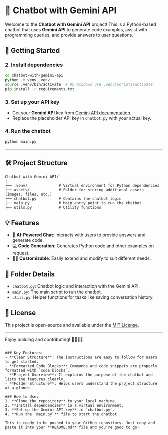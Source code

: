 
# 🤖 Chatbot with Gemini API

Welcome to the **Chatbot with Gemini API** project! This is a Python-based chatbot that uses **Gemini API** to generate code examples, assist with programming queries, and provide answers to user questions.

## 🚀 Getting Started

### 2. Install dependencies

```bash
cd chatbot-with-gemini-api
python -m venv .venv
source .venv/bin/activate  # On Windows use .venv\Scripts\activate
pip install -r requirements.txt
```

### 3. Set up your API key

- Get your **Gemini API** key from [Gemini API documentation](https://developers.google.com).
- Replace the placeholder API key in `chatbot.py` with your actual key.

### 4. Run the chatbot

```bash
python main.py
```

---

## 🛠️ Project Structure

```
Chatbot with Gemini API/
│
├── .venv/              # Virtual environment for Python dependencies
├── assets/             # Folder for storing additional assets (images, files, etc.)
├── chatbot.py          # Contains the chatbot logic
├── main.py             # Main entry point to run the chatbot
├── utils.py            # Utility functions
```

## 💡 Features

- 🤖 **AI-Powered Chat**: Interacts with users to provide answers and generate code.
- 💻 **Code Generation**: Generates Python code and other examples on request.
- 🧑‍💻 **Customizable**: Easily extend and modify to suit different needs.

## 📂 Folder Details

- `chatbot.py`: Chatbot logic and interaction with the Gemini API.
- `main.py`: The main script to run the chatbot.
- `utils.py`: Helper functions for tasks like saving conversation history.

## 📌 License

This project is open-source and available under the [MIT License](LICENSE).

---

Enjoy building and contributing! 👨‍💻👩‍💻
```

### Key Features:
- **Clear Structure**: The instructions are easy to follow for users to get started.
- **Formatted Code Blocks**: Commands and code snippets are properly formatted with `code blocks`.
- **Project Overview**: It explains the purpose of the chatbot and lists the features clearly.
- **Folder Structure**: Helps users understand the project structure at a glance.

### How to Use:
1. **Clone the repository** to your local machine.
2. **Install dependencies** in a virtual environment.
3. **Set up the Gemini API key** in `chatbot.py`.
4. **Run the `main.py`** file to start the chatbot.

This is ready to be pushed to your GitHub repository. Just copy and paste it into your **README.md** file and you’re good to go!
